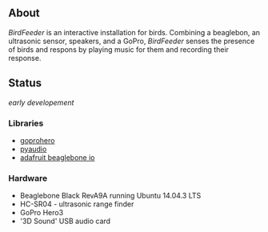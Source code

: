 ## About
*BirdFeeder* is an interactive installation for birds. Combining a beaglebon, an ultrasonic sensor, speakers, and a GoPro, *BirdFeeder* senses the presence of birds and respons by playing music for them and recording their response.

## Status
*early developement*

### Libraries
* [goprohero](https://github.com/joshvillbrandt/goprohero)
* [pyaudio](https://github.com/jleb/pyaudio)
* [adafruit beaglebone io](https://github.com/adafruit/adafruit-beaglebone-io-python)

### Hardware
* Beaglebone Black RevA9A running Ubuntu 14.04.3 LTS
* HC-SR04 - ultrasonic range finder
* GoPro Hero3
* '3D Sound' USB audio card
